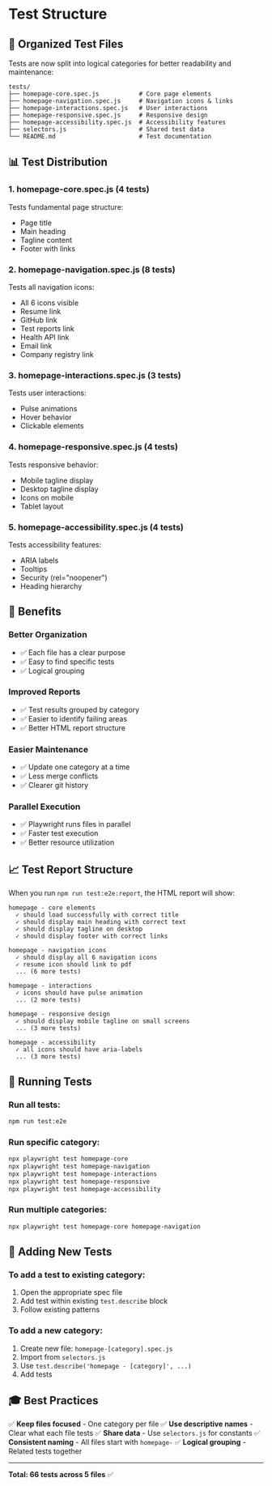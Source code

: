 # Test Structure

## 📁 Organized Test Files

Tests are now split into logical categories for better readability and maintenance:

```
tests/
├── homepage-core.spec.js           # Core page elements
├── homepage-navigation.spec.js     # Navigation icons & links
├── homepage-interactions.spec.js   # User interactions
├── homepage-responsive.spec.js     # Responsive design
├── homepage-accessibility.spec.js  # Accessibility features
├── selectors.js                    # Shared test data
└── README.md                       # Test documentation
```

## 📊 Test Distribution

### 1. **homepage-core.spec.js** (4 tests)
Tests fundamental page structure:
- Page title
- Main heading
- Tagline content
- Footer with links

### 2. **homepage-navigation.spec.js** (8 tests)
Tests all navigation icons:
- All 6 icons visible
- Resume link
- GitHub link
- Test reports link
- Health API link
- Email link
- Company registry link

### 3. **homepage-interactions.spec.js** (3 tests)
Tests user interactions:
- Pulse animations
- Hover behavior
- Clickable elements

### 4. **homepage-responsive.spec.js** (4 tests)
Tests responsive behavior:
- Mobile tagline display
- Desktop tagline display
- Icons on mobile
- Tablet layout

### 5. **homepage-accessibility.spec.js** (4 tests)
Tests accessibility features:
- ARIA labels
- Tooltips
- Security (rel="noopener")
- Heading hierarchy

## 🎯 Benefits

### Better Organization
- ✅ Each file has a clear purpose
- ✅ Easy to find specific tests
- ✅ Logical grouping

### Improved Reports
- ✅ Test results grouped by category
- ✅ Easier to identify failing areas
- ✅ Better HTML report structure

### Easier Maintenance
- ✅ Update one category at a time
- ✅ Less merge conflicts
- ✅ Clearer git history

### Parallel Execution
- ✅ Playwright runs files in parallel
- ✅ Faster test execution
- ✅ Better resource utilization

## 📈 Test Report Structure

When you run `npm run test:e2e:report`, the HTML report will show:

```
homepage - core elements
  ✓ should load successfully with correct title
  ✓ should display main heading with correct text
  ✓ should display tagline on desktop
  ✓ should display footer with correct links

homepage - navigation icons
  ✓ should display all 6 navigation icons
  ✓ resume icon should link to pdf
  ... (6 more tests)

homepage - interactions
  ✓ icons should have pulse animation
  ... (2 more tests)

homepage - responsive design
  ✓ should display mobile tagline on small screens
  ... (3 more tests)

homepage - accessibility
  ✓ all icons should have aria-labels
  ... (3 more tests)
```

## 🚀 Running Tests

### Run all tests:
```bash
npm run test:e2e
```

### Run specific category:
```bash
npx playwright test homepage-core
npx playwright test homepage-navigation
npx playwright test homepage-interactions
npx playwright test homepage-responsive
npx playwright test homepage-accessibility
```

### Run multiple categories:
```bash
npx playwright test homepage-core homepage-navigation
```

## 📝 Adding New Tests

### To add a test to existing category:
1. Open the appropriate spec file
2. Add test within existing `test.describe` block
3. Follow existing patterns

### To add a new category:
1. Create new file: `homepage-[category].spec.js`
2. Import from `selectors.js`
3. Use `test.describe('homepage - [category]', ...)`
4. Add tests

## 🎓 Best Practices

✅ **Keep files focused** - One category per file
✅ **Use descriptive names** - Clear what each file tests
✅ **Share data** - Use `selectors.js` for constants
✅ **Consistent naming** - All files start with `homepage-`
✅ **Logical grouping** - Related tests together

---

**Total: 66 tests across 5 files** ✅
